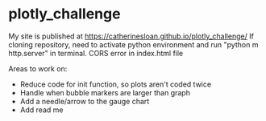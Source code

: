 # plotly_challenge
My site is published at https://catherinesloan.github.io/plotly_challenge/
If cloning repository, need to activate python environment and run "python m http.server" in terminal. CORS error in index.html file

Areas to work on:
- Reduce code for init function, so plots aren't coded twice
- Handle when bubble markers are larger than graph
- Add a needle/arrow to the gauge chart
- Add read me

